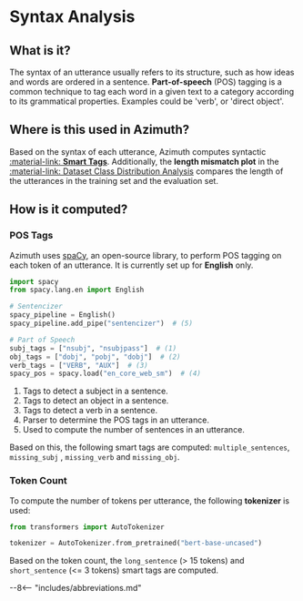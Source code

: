 # Syntax Analysis

## What is it?

The syntax of an utterance usually refers to its structure, such as how ideas and words are ordered
in a sentence.
**Part-of-speech** (POS) tagging is a common technique to tag each word in a given text to a
category according to its grammatical properties. Examples could be 'verb', or 'direct object'.

## Where is this used in Azimuth?

Based on the syntax of each utterance, Azimuth computes syntactic [:material-link: **Smart
Tags**](smart-tags.md). Additionally, the **length mismatch plot** in the
[:material-link: Dataset Class Distribution Analysis](../user-guide/dataset-warnings.md) compares
the length of the utterances in the training set and the evaluation set.

## How is it computed?

### POS Tags

Azimuth uses [spaCy](https://github.com/explosion/spaCy), an open-source library, to perform POS
tagging on each token of an utterance. It is currently set up for **English**
only.

```python
import spacy
from spacy.lang.en import English

# Sentencizer
spacy_pipeline = English()
spacy_pipeline.add_pipe("sentencizer")  # (5)

# Part of Speech
subj_tags = ["nsubj", "nsubjpass"]  # (1)
obj_tags = ["dobj", "pobj", "dobj"]  # (2)
verb_tags = ["VERB", "AUX"]  # (3)
spacy_pos = spacy.load("en_core_web_sm")  # (4)
```

1. Tags to detect a subject in a sentence.
2. Tags to detect an object in a sentence.
3. Tags to detect a verb in a sentence.
4. Parser to determine the POS tags in an utterance.
5. Used to compute the number of sentences in an utterance.

Based on this, the following smart tags are computed: `multiple_sentences`, `missing_subj`
, `missing_verb` and `missing_obj`.

### Token Count

To compute the number of tokens per utterance, the following **tokenizer** is used:

```python
from transformers import AutoTokenizer

tokenizer = AutoTokenizer.from_pretrained("bert-base-uncased")
```

Based on the token count, the `long_sentence` (> 15 tokens) and `short_sentence` (<= 3 tokens) smart
tags are computed.

--8<-- "includes/abbreviations.md"
